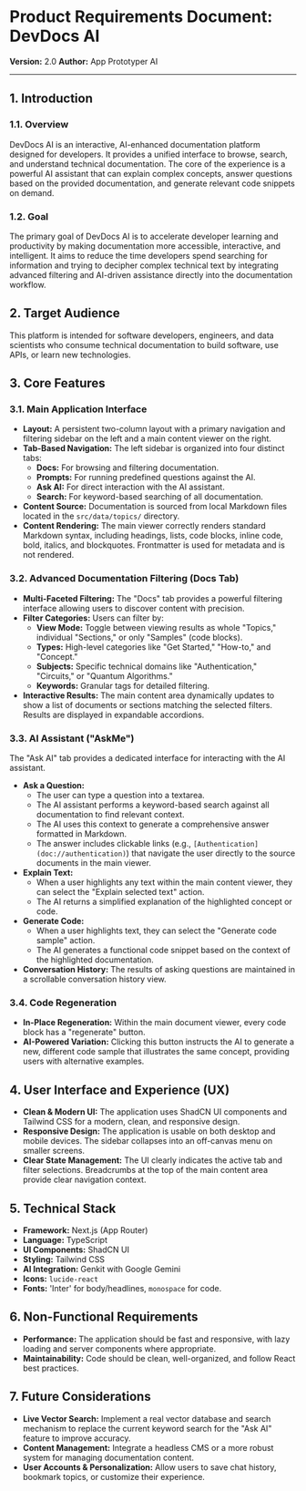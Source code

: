 # Product Requirements Document: DevDocs AI

**Version:** 2.0
**Author:** App Prototyper AI

---

## 1. Introduction

### 1.1. Overview
DevDocs AI is an interactive, AI-enhanced documentation platform designed for developers. It provides a unified interface to browse, search, and understand technical documentation. The core of the experience is a powerful AI assistant that can explain complex concepts, answer questions based on the provided documentation, and generate relevant code snippets on demand.

### 1.2. Goal
The primary goal of DevDocs AI is to accelerate developer learning and productivity by making documentation more accessible, interactive, and intelligent. It aims to reduce the time developers spend searching for information and trying to decipher complex technical text by integrating advanced filtering and AI-driven assistance directly into the documentation workflow.

## 2. Target Audience
This platform is intended for software developers, engineers, and data scientists who consume technical documentation to build software, use APIs, or learn new technologies.

## 3. Core Features

### 3.1. Main Application Interface
*   **Layout:** A persistent two-column layout with a primary navigation and filtering sidebar on the left and a main content viewer on the right.
*   **Tab-Based Navigation:** The left sidebar is organized into four distinct tabs:
    *   **Docs:** For browsing and filtering documentation.
    *   **Prompts:** For running predefined questions against the AI.
    *   **Ask AI:** For direct interaction with the AI assistant.
    *   **Search:** For keyword-based searching of all documentation.
*   **Content Source:** Documentation is sourced from local Markdown files located in the `src/data/topics/` directory.
*   **Content Rendering:** The main viewer correctly renders standard Markdown syntax, including headings, lists, code blocks, inline code, bold, italics, and blockquotes. Frontmatter is used for metadata and is not rendered.

### 3.2. Advanced Documentation Filtering (Docs Tab)
*   **Multi-Faceted Filtering:** The "Docs" tab provides a powerful filtering interface allowing users to discover content with precision.
*   **Filter Categories:** Users can filter by:
    *   **View Mode:** Toggle between viewing results as whole "Topics," individual "Sections," or only "Samples" (code blocks).
    *   **Types:** High-level categories like "Get Started," "How-to," and "Concept."
    *   **Subjects:** Specific technical domains like "Authentication," "Circuits," or "Quantum Algorithms."
    *   **Keywords:** Granular tags for detailed filtering.
*   **Interactive Results:** The main content area dynamically updates to show a list of documents or sections matching the selected filters. Results are displayed in expandable accordions.

### 3.3. AI Assistant ("AskMe")
The "Ask AI" tab provides a dedicated interface for interacting with the AI assistant.

*   **Ask a Question:**
    *   The user can type a question into a textarea.
    *   The AI assistant performs a keyword-based search against all documentation to find relevant context.
    *   The AI uses this context to generate a comprehensive answer formatted in Markdown.
    *   The answer includes clickable links (e.g., `[Authentication](doc://authentication)`) that navigate the user directly to the source documents in the main viewer.
*   **Explain Text:**
    *   When a user highlights any text within the main content viewer, they can select the "Explain selected text" action.
    *   The AI returns a simplified explanation of the highlighted concept or code.
*   **Generate Code:**
    *   When a user highlights text, they can select the "Generate code sample" action.
    *   The AI generates a functional code snippet based on the context of the highlighted documentation.
*   **Conversation History:** The results of asking questions are maintained in a scrollable conversation history view.

### 3.4. Code Regeneration
*   **In-Place Regeneration:** Within the main document viewer, every code block has a "regenerate" button.
*   **AI-Powered Variation:** Clicking this button instructs the AI to generate a new, different code sample that illustrates the same concept, providing users with alternative examples.

## 4. User Interface and Experience (UX)
*   **Clean & Modern UI:** The application uses ShadCN UI components and Tailwind CSS for a modern, clean, and responsive design.
*   **Responsive Design:** The application is usable on both desktop and mobile devices. The sidebar collapses into an off-canvas menu on smaller screens.
*   **Clear State Management:** The UI clearly indicates the active tab and filter selections. Breadcrumbs at the top of the main content area provide clear navigation context.

## 5. Technical Stack
*   **Framework:** Next.js (App Router)
*   **Language:** TypeScript
*   **UI Components:** ShadCN UI
*   **Styling:** Tailwind CSS
*   **AI Integration:** Genkit with Google Gemini
*   **Icons:** `lucide-react`
*   **Fonts:** 'Inter' for body/headlines, `monospace` for code.

## 6. Non-Functional Requirements
*   **Performance:** The application should be fast and responsive, with lazy loading and server components where appropriate.
*   **Maintainability:** Code should be clean, well-organized, and follow React best practices.

## 7. Future Considerations
*   **Live Vector Search:** Implement a real vector database and search mechanism to replace the current keyword search for the "Ask AI" feature to improve accuracy.
*   **Content Management:** Integrate a headless CMS or a more robust system for managing documentation content.
*   **User Accounts & Personalization:** Allow users to save chat history, bookmark topics, or customize their experience.
